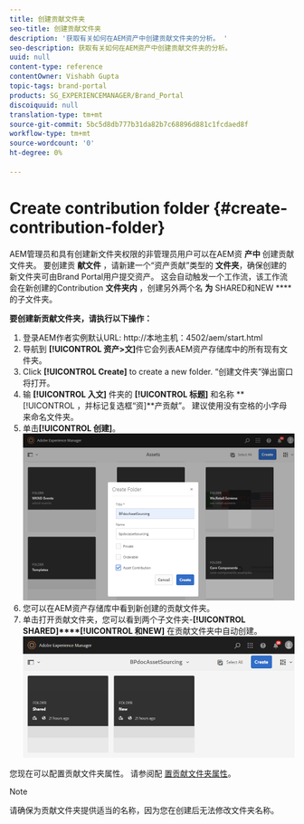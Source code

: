 ```yaml
---
title: 创建贡献文件夹
seo-title: 创建贡献文件夹
description: '获取有关如何在AEM资产中创建贡献文件夹的分析。 '
seo-description: 获取有关如何在AEM资产中创建贡献文件夹的分析。
uuid: null
content-type: reference
contentOwner: Vishabh Gupta
topic-tags: brand-portal
products: SG_EXPERIENCEMANAGER/Brand_Portal
discoiquuid: null
translation-type: tm+mt
source-git-commit: 5bc5d8db777b31da82b7c68896d881c1fcdaed8f
workflow-type: tm+mt
source-wordcount: '0'
ht-degree: 0%

---
```



# Create contribution folder {#create-contribution-folder}

AEM管理员和具有创建新文件夹权限的非管理员用户可以在AEM资 **产中** 创建贡献文件夹。
要创建贡 **献文件** ，请新建一个“资产贡献”类型的 **文件夹**，确保创建的新文件夹可由Brand Portal用户提交资产。  这会自动触发一个工作流，该工作流会在新创建的Contribution **文件夹内** ，创建另外两个名 **为** SHARED和NEW **** 的子文件夹。

**要创建新贡献文件夹，请执行以下操作：**
1. 登录AEM作者实例默认URL: http://本地主机：4502/aem/start.html
1. 导航到 **[!UICONTROL 资产>文]**&#x200B;件它会列表AEM资产存储库中的所有现有文件夹。
1. Click **[!UICONTROL Create]** to create a new folder. “创建文件夹”弹出窗口将打开。
1. 输 **[!UICONTROL 入文]** 件夹的 **[!UICONTROL 标题]** 和名称 **[!UICONTROL ，并标记复选框“资]**产贡献”。
建议使用没有空格的小字母来命名文件夹。
1. 单击&#x200B;**[!UICONTROL 创建]**。
   ![](assets/create-contribution-folder.png)
1. 您可以在AEM资产存储库中看到新创建的贡献文件夹。
1. 单击打开贡献文件夹，您可以看到两个子文件夹-**[!UICONTROL SHARED]****[!UICONTROL 和NEW]** 在贡献文件夹中自动创建。\
   ![](assets/contribution-folder.png)

您现在可以配置贡献文件夹属性。 请参阅配 [置贡献文件夹属性](brand-portal-configure-contribution-folder-properties.md)。

>[!NOTE]
>
>请确保为贡献文件夹提供适当的名称，因为您在创建后无法修改文件夹名称。